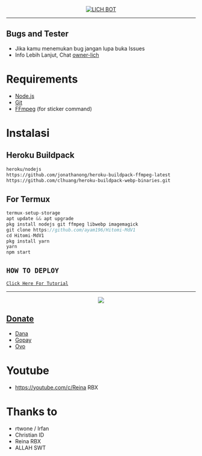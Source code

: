 </p>
<p align="center">
<a href="#"><img title="LICH BOT" src="https://img.shields.io/badge/LICH BOT-green?colorA=%23ff0000&colorB=%23017e40&style=for-the-badge"></a>

</div>


---

## Bugs and Tester
* Jika kamu menemukan bug jangan lupa buka Issues
* Info Lebih Lanjut, Chat [owner-lich](https://wa.me/6285892910131)

# Requirements
* [Node.js](https://nodejs.org/en/)
* [Git](https://git-scm.com/downloads)
* [FFmpeg](https://github.com/BtbN/FFmpeg-Builds/releases/download/autobuild-2020-12-08-13-03/ffmpeg-n4.3.1-26-gca55240b8c-win64-gpl-4.3.zip) (for sticker command)

# Instalasi
## Heroku Buildpack
```bash
heroku/nodejs
https://github.com/jonathanong/heroku-buildpack-ffmpeg-latest
https://github.com/clhuang/heroku-buildpack-webp-binaries.git
```
## For Termux
```ts
termux-setup-storage
apt update && apt upgrade
pkg install nodejs git ffmpeg libwebp imagemagick
git clone https://github.com/ayam196/Hitomi-MdV1
cd Hitomi-MdV1
pkg install yarn
yarn
npm start
```

## ```HOW TO DEPLOY```

[`Click Here For Tutorial`](https://youtu.be/_CP2_1Yqauo)<br>

----------

<p align="center">
  <a href="https://youtu.be/_CP2_1Yqauo"><img src="https://telegra.ph/file/042309a3aee80be40c474.jpg" />
</p>

## Donate
- [Dana](https://i.ibb.co/f2h3MDQ/Qris.jpg)
- [Gopay](https://i.ibb.co/f2h3MDQ/Qris.jpg)
- [Ovo](https://i.ibb.co/f2h3MDQ/Qris.jpg)

# Youtube
- https://youtube.com/c/Reina RBX

# Thanks to
- rtwone / Irfan
- Christian ID
- Reina RBX
- ALLAH SWT
